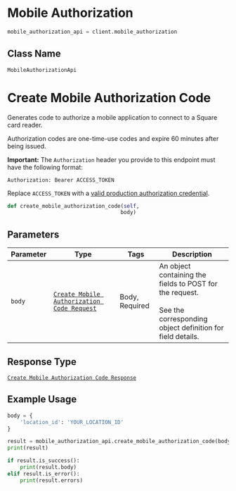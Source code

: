 # Mobile Authorization

```python
mobile_authorization_api = client.mobile_authorization
```

## Class Name

`MobileAuthorizationApi`


# Create Mobile Authorization Code

Generates code to authorize a mobile application to connect to a Square card reader.

Authorization codes are one-time-use codes and expire 60 minutes after being issued.

__Important:__ The `Authorization` header you provide to this endpoint must have the following format:

```
Authorization: Bearer ACCESS_TOKEN
```

Replace `ACCESS_TOKEN` with a
[valid production authorization credential](https://developer.squareup.com/docs/build-basics/access-tokens).

```python
def create_mobile_authorization_code(self,
                                    body)
```

## Parameters

| Parameter | Type | Tags | Description |
|  --- | --- | --- | --- |
| `body` | [`Create Mobile Authorization Code Request`](../../doc/models/create-mobile-authorization-code-request.md) | Body, Required | An object containing the fields to POST for the request.<br><br>See the corresponding object definition for field details. |

## Response Type

[`Create Mobile Authorization Code Response`](../../doc/models/create-mobile-authorization-code-response.md)

## Example Usage

```python
body = {
    'location_id': 'YOUR_LOCATION_ID'
}

result = mobile_authorization_api.create_mobile_authorization_code(body)
print(result)

if result.is_success():
    print(result.body)
elif result.is_error():
    print(result.errors)
```

